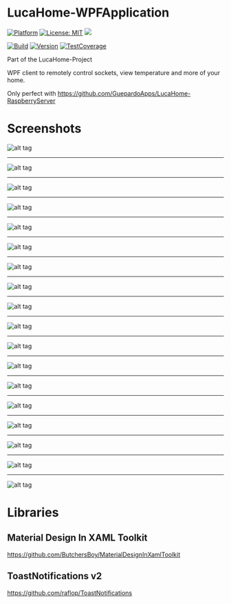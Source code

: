 # LucaHome-WPFApplication

[![Platform](https://img.shields.io/badge/platform-Windows10-blue.svg)](https://de.wikipedia.org/wiki/Microsoft_Windows_10)
[![License: MIT](https://img.shields.io/badge/License-MIT-blue.svg)](https://opensource.org/licenses/MIT)
<a target="_blank" href="https://www.paypal.me/GuepardoApps" title="Donate using PayPal"><img src="https://img.shields.io/badge/paypal-donate-blue.svg" /></a>

[![Build](https://img.shields.io/badge/build-successful-green.svg)](https://github.com/GuepardoApps/LucaHome-WPFApplication/tree/master/LucaHome/publish)
[![Version](https://img.shields.io/badge/version-v5.1.0.17362-green.svg)](https://github.com/GuepardoApps/LucaHome-WPFApplication)
[![TestCoverage](https://img.shields.io/badge/testcoverage-less10percent-orange.svg)](https://github.com/GuepardoApps/LucaHome-WPFApplication)

Part of the LucaHome-Project

WPF client to remotely control sockets, view temperature and more of your home.

Only perfect with https://github.com/GuepardoApps/LucaHome-RaspberryServer

# Screenshots

![alt tag](https://github.com/GuepardoApps/LucaHome-WPFApplication/blob/master/screenshots/img001.png)
___________
![alt tag](https://github.com/GuepardoApps/LucaHome-WPFApplication/blob/master/screenshots/img002.png)
___________
![alt tag](https://github.com/GuepardoApps/LucaHome-WPFApplication/blob/master/screenshots/img003.png)
___________
![alt tag](https://github.com/GuepardoApps/LucaHome-WPFApplication/blob/master/screenshots/img004.png)
___________
![alt tag](https://github.com/GuepardoApps/LucaHome-WPFApplication/blob/master/screenshots/img005.png)
___________
![alt tag](https://github.com/GuepardoApps/LucaHome-WPFApplication/blob/master/screenshots/img006.png)
___________
![alt tag](https://github.com/GuepardoApps/LucaHome-WPFApplication/blob/master/screenshots/img007.png)
___________
![alt tag](https://github.com/GuepardoApps/LucaHome-WPFApplication/blob/master/screenshots/img008.png)
___________
![alt tag](https://github.com/GuepardoApps/LucaHome-WPFApplication/blob/master/screenshots/img009.png)
___________
![alt tag](https://github.com/GuepardoApps/LucaHome-WPFApplication/blob/master/screenshots/img010.png)
___________
![alt tag](https://github.com/GuepardoApps/LucaHome-WPFApplication/blob/master/screenshots/img011.png)
___________
![alt tag](https://github.com/GuepardoApps/LucaHome-WPFApplication/blob/master/screenshots/img012.png)
___________
![alt tag](https://github.com/GuepardoApps/LucaHome-WPFApplication/blob/master/screenshots/img013.png)
___________
![alt tag](https://github.com/GuepardoApps/LucaHome-WPFApplication/blob/master/screenshots/img014.png)
___________
![alt tag](https://github.com/GuepardoApps/LucaHome-WPFApplication/blob/master/screenshots/img015.png)
___________
![alt tag](https://github.com/GuepardoApps/LucaHome-WPFApplication/blob/master/screenshots/img016.png)
___________
![alt tag](https://github.com/GuepardoApps/LucaHome-WPFApplication/blob/master/screenshots/img017.png)
___________
![alt tag](https://github.com/GuepardoApps/LucaHome-WPFApplication/blob/master/screenshots/img018.png)

# Libraries

## Material Design In XAML Toolkit
https://github.com/ButchersBoy/MaterialDesignInXamlToolkit
## ToastNotifications v2
https://github.com/raflop/ToastNotifications
